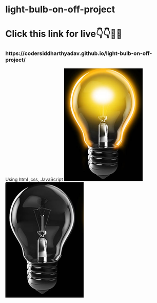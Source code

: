 # light-bulb-on-off-project
<h1>Click this link for live👇👇🙋🤔</h1>

<H3>https://codersiddharthyadav.github.io/light-bulb-on-off-project/</H3>
Using html ,css, JavaScript
<img src="on.png">
<img src="of.PNG">
